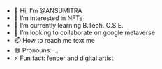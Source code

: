- 👋 Hi, I’m @ANSUMITRA
- 👀 I’m interested in NFTs
- 🌱 I’m currently learning B.Tech. C.S.E.
- 💞️ I’m looking to collaborate on google metaverse
- 📫 How to reach me text me
- 😄 Pronouns: ...
- ⚡ Fun fact: fencer and digital artist

<!---
ANSUMITRA/ANSUMITRA is a ✨ special ✨ repository because its `README.md` (this file) appears on your GitHub profile.
You can click the Preview link to take a look at your changes.
--->

